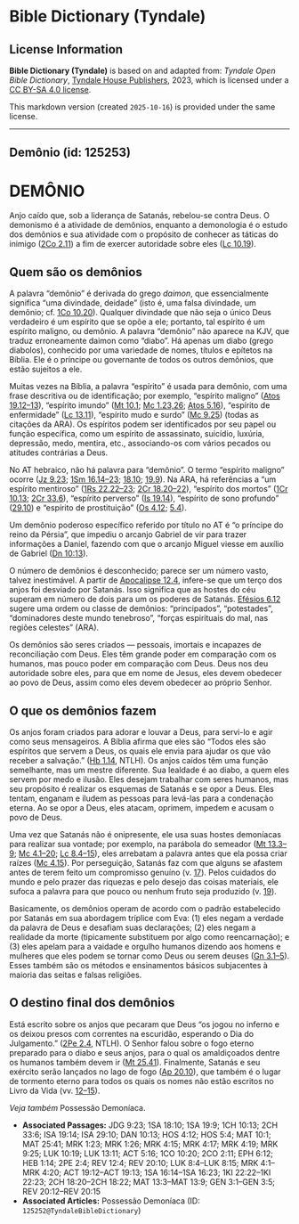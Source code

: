 # Bible Dictionary (Tyndale)

## License Information

**Bible Dictionary (Tyndale)** is based on and adapted from: _Tyndale Open Bible Dictionary_, [Tyndale House Publishers](https://tyndaleopenresources.com/), 2023, which is licensed under a [CC BY-SA 4.0 license](https://creativecommons.org/licenses/by-sa/4.0/legalcode.en).

This markdown version (created `2025-10-16`) is provided under the same license.



--------------------------------

## Demônio (id: 125253)

DEMÔNIO
=======

Anjo caído que, sob a liderança de Satanás, rebelou\-se contra Deus. O demonismo é a atividade de demônios, enquanto a demonologia é o estudo dos demônios e sua atividade com o propósito de conhecer as táticas do inimigo ([2Co 2\.11](https://ref.ly/2Cor2:11)) a fim de exercer autoridade sobre eles ([Lc 10\.19](https://ref.ly/Luke10:19)).

Quem são os demônios
--------------------

A palavra “demônio” é derivada do grego *daimon*, que essencialmente significa “uma divindade, deidade” (isto é, uma falsa divindade, um demônio; cf. [1Co 10\.20](https://ref.ly/1Cor10:20)). Qualquer divindade que não seja o único Deus verdadeiro é um espírito que se opõe a ele; portanto, tal espírito é um espírito maligno, ou demônio. A palavra “demônio” não aparece na KJV, que traduz erroneamente daimon como “diabo”. Há apenas um diabo (grego diabolos), conhecido por uma variedade de nomes, títulos e epítetos na Bíblia. Ele é o príncipe ou governante de todos os outros demônios, que estão sujeitos a ele.

Muitas vezes na Bíblia, a palavra “espírito” é usada para demônio, com uma frase descritiva ou de identificação; por exemplo, “espírito maligno” ([Atos 19\.12–13](https://ref.ly/Acts19:12-Acts19:13)), “espírito imundo” ([Mt 10\.1](https://ref.ly/Matt10:1); [Mc 1\.23,26](https://ref.ly/Mark1:23); [Atos 5\.16](https://ref.ly/Acts5:16)), “espírito de enfermidade” ([Lc 13\.11](https://ref.ly/Luke13:11)), “espírito mudo e surdo” ([Mc 9\.25](https://ref.ly/Mark9:25)) (todas as citações da ARA). Os espíritos podem ser identificados por seu papel ou função específica, como um espírito de assassinato, suicídio, luxúria, depressão, medo, mentira, etc., associando\-os com vários pecados ou atitudes contrárias a Deus.

No AT hebraico, não há palavra para “demônio”. O termo “espírito maligno” ocorre ([Jz 9\.23](https://ref.ly/Judg9:23); [1Sm 16\.14–23](https://ref.ly/1Sam16:14-1Sam16:23); [18\.10](https://ref.ly/1Sam18:10); [19\.9](https://ref.ly/1Sam19:9)). Na ARA, há referências a “um espírito mentiroso” ([1Rs 22\.22–23](https://ref.ly/1Kgs22:22-1Kgs22:23); [2Cr 18\.20–22](https://ref.ly/2Chr18:20-2Chr18:22)), “espírito dos mortos” ([1Cr 10\.13](https://ref.ly/1Chr10:13); [2Cr 33\.6](https://ref.ly/2Chr33:6)), “espírito perverso” ([Is 19\.14](https://ref.ly/Isa19:14)), “espírito de sono profundo” ([29\.10](https://ref.ly/Isa29:10)) e “espírito de prostituição” ([Os 4\.12](https://ref.ly/Hos4:12); [5\.4](https://ref.ly/Hos5:4)).

Um demônio poderoso específico referido por título no AT é “o príncipe do reino da Pérsia”, que impediu o arcanjo Gabriel de vir para trazer informações a Daniel, fazendo com que o arcanjo Miguel viesse em auxílio de Gabriel ([Dn 10:13](https://ref.ly/Dan10:13)).

O número de demônios é desconhecido; parece ser um número vasto, talvez inestimável. A partir de [Apocalipse 12\.4](https://ref.ly/Rev12:4), infere\-se que um terço dos anjos foi desviado por Satanás. Isso significa que as hostes do céu superam em número de dois para um os poderes de Satanás. [Efésios 6\.12](https://ref.ly/Eph6:12) sugere uma ordem ou classe de demônios: “principados”, “potestades”, “dominadores deste mundo tenebroso”, “forças espirituais do mal, nas regiões celestes” (ARA).

Os demônios são seres criados — pessoais, imortais e incapazes de reconciliação com Deus. Eles têm grande poder em comparação com os humanos, mas pouco poder em comparação com Deus. Deus nos deu autoridade sobre eles, para que em nome de Jesus, eles devem obedecer ao povo de Deus, assim como eles devem obedecer ao próprio Senhor.

O que os demônios fazem
-----------------------

Os anjos foram criados para adorar e louvar a Deus, para servi\-lo e agir como seus mensageiros. A Bíblia afirma que eles são “Todos eles são espíritos que servem a Deus, os quais ele envia para ajudar os que vão receber a salvação.” ([Hb 1\.14](https://ref.ly/Heb1:14), NTLH). Os anjos caídos têm uma função semelhante, mas um mestre diferente. Sua lealdade é ao diabo, a quem eles servem por medo e ilusão. Eles desejam trabalhar com seres humanos, mas seu propósito é realizar os esquemas de Satanás e se opor a Deus. Eles tentam, enganam e iludem as pessoas para levá\-las para a condenação eterna. Ao se opor a Deus, eles atacam, oprimem, impedem e acusam o povo de Deus.

Uma vez que Satanás não é onipresente, ele usa suas hostes demoníacas para realizar sua vontade; por exemplo, na parábola do semeador ([Mt 13\.3–9](https://ref.ly/Matt13:3-Matt13:9); [Mc 4\.1–20](https://ref.ly/Mark4:1-Mark4:20); [Lc 8\.4–15](https://ref.ly/Luke8:4-Luke8:15)), eles arrebatam a palavra antes que ela possa criar raízes ([Mc 4\.15](https://ref.ly/Mark4:15)). Por perseguição, Satanás faz com que alguns se afastem antes de terem feito um compromisso genuíno (v. [17](https://ref.ly/Mark4:17)). Pelos cuidados do mundo e pelo prazer das riquezas e pelo desejo das coisas materiais, ele sufoca a palavra para que pouco ou nenhum fruto seja produzido (v. [19](https://ref.ly/Mark4:19)).

Basicamente, os demônios operam de acordo com o padrão estabelecido por Satanás em sua abordagem tríplice com Eva: (1\) eles negam a verdade da palavra de Deus e desafiam suas declarações; (2\) eles negam a realidade da morte (tipicamente substituem por algo como reencarnação); e (3\) eles apelam para a vaidade e orgulho humanos dizendo aos homens e mulheres que eles podem se tornar como Deus ou serem deuses ([Gn 3\.1–5](https://ref.ly/Gen3:1-Gen3:5)). Esses também são os métodos e ensinamentos básicos subjacentes à maioria das seitas e falsas religiões.

O destino final dos demônios
----------------------------

Está escrito sobre os anjos que pecaram que Deus “os jogou no inferno e os deixou presos com correntes na escuridão, esperando o Dia do Julgamento.” ([2Pe 2\.4](https://ref.ly/2Pet2:4), NTLH). O Senhor falou sobre o fogo eterno preparado para o diabo e seus anjos, para o qual os amaldiçoados dentre os humanos também devem ir ([Mt 25\.41](https://ref.ly/Matt25:41)). Finalmente, Satanás e seu exército serão lançados no lago de fogo ([Ap 20\.10](https://ref.ly/Rev20:10)), que também é o lugar de tormento eterno para todos os quais os nomes não estão escritos no Livro da Vida (vv. [12–15](https://ref.ly/Rev20:12-Rev20:15)).

*Veja também* Possessão Demoníaca.

* **Associated Passages:** JDG 9:23; 1SA 18:10; 1SA 19:9; 1CH 10:13; 2CH 33:6; ISA 19:14; ISA 29:10; DAN 10:13; HOS 4:12; HOS 5:4; MAT 10:1; MAT 25:41; MRK 1:23; MRK 1:26; MRK 4:15; MRK 4:17; MRK 4:19; MRK 9:25; LUK 10:19; LUK 13:11; ACT 5:16; 1CO 10:20; 2CO 2:11; EPH 6:12; HEB 1:14; 2PE 2:4; REV 12:4; REV 20:10; LUK 8:4–LUK 8:15; MRK 4:1–MRK 4:20; ACT 19:12–ACT 19:13; 1SA 16:14–1SA 16:23; 1KI 22:22–1KI 22:23; 2CH 18:20–2CH 18:22; MAT 13:3–MAT 13:9; GEN 3:1–GEN 3:5; REV 20:12–REV 20:15
* **Associated Articles:** Possessão Demoníaca (ID: `125252@TyndaleBibleDictionary`)

